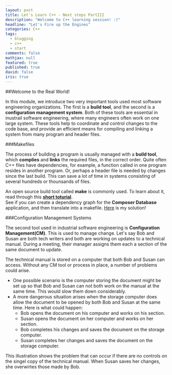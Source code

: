 ```yaml
---
layout: post
title: Let's Learn C++ - Next steps PartIII
description: "Welcome to C++ learning session! :)"
headline: "Let's Fire up the Engines"
categories: C++
tags: 
  - blogging
  - c++
  - start
comments: false
mathjax: null
featured: true
published: true
david: false
iris: true
---
```


##Welcome to the Real World!

In this module, we introduce two very important tools used most software engineering organizations. The first is a **build tool**, and the second is a **configuration management system**. Both of these tools are essential in inustrail software engineering, where many engineers often work on one large system. These tools help to coordinate and control changes to the code base, and provide an efficient means for compiling and linking a system from many program and header files. 

###Makefiles

The process of building a program is usually managed with a **build tool**, which **complies** and **links** the required files, in the correct order. Quite often C++ files have dependencies, for example, a function called in one program resides in another program. Or, perhaps a header file is needed by changes since the last build. This can save a lot of time in systems consisting of several hundreds or thounsands of files. 

An open source build tool called **make** is commonly used. To learn about it, read through this **[short toturial](https://sites.google.com/site/michaelsafyan/software-engineering/how-to-write-a-makefile)**. </br>
See if you can create a dependency graph for the **Composer Database** application, and then translate into a makefile. [Here]() is my solution!

###Configuration Management Systems 

The second tool used in industrial software engineering is **Configuration Management(CM)**. This is used to manage change. Let's say Bob and Susan are both tech writers and both are working on updates to a technical manual. During a meeting, their manager assigns them each a section of the same document to update.

The technical manual is stored on a computer that both Bob and Susan can access. Without any CM tool or process in place, a number of problems could arise. 

- One possible scenario is the computer storing the document might be set up so that Bob and Susan can not both work on the manual at the same time. This would slow them down considerably.
- A more dangerous situation arises when the storage computer does allow the document to be opened by both Bob and Susan at the same time. Here is what could happen:
    - Bob opens the document on his computer and works on his section.
    - Susan opens the document on her computer and works on her section.
    - Bob completes his changes and saves the document on the storage computer.
    - Susan completes her changes and saves the document on the storage computer.

This illustration shows the problem that can occur if there are no controls on the singel copy of the technical manual. When Susan saves her changes, she overwirtes those made by Bob.

